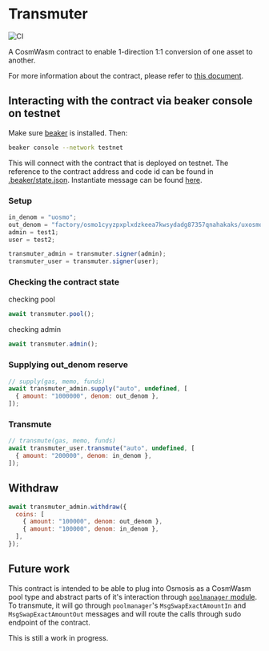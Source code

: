 # Transmuter

![CI](https://github.com/osmosis-labs/transmuter/actions/workflows/rust.yml/badge.svg)

A CosmWasm contract to enable 1-direction 1:1 conversion of one asset to another.

For more information about the contract, please refer to [this document](./contracts/transmuter/README.md).

## Interacting with the contract via beaker console on testnet

Make sure [beaker](https://github.com/osmosis-labs/beaker#installation) is installed. Then:

```sh
beaker console --network testnet
```

This will connect with the contract that is deployed on testnet. The reference to the contract address and code id can be found in [.beaker/state.json](.beaker/state.json).
Instantiate message can be found [here](./contracts/transmuter/instantiate-msg/default.json).

### Setup

```js
in_denom = "uosmo";
out_denom = "factory/osmo1cyyzpxplxdzkeea7kwsydadg87357qnahakaks/uxosmo";
admin = test1;
user = test2;

transmuter_admin = transmuter.signer(admin);
transmuter_user = transmuter.signer(user);
```

### Checking the contract state

checking pool

```js
await transmuter.pool();
```

checking admin

```js
await transmuter.admin();
```

### Supplying out_denom reserve

```js
// supply(gas, memo, funds)
await transmuter_admin.supply("auto", undefined, [
  { amount: "1000000", denom: out_denom },
]);
```

### Transmute

```js
// transmute(gas, memo, funds)
await transmuter_user.transmute("auto", undefined, [
  { amount: "200000", denom: in_denom },
]);
```

## Withdraw

```js
await transmuter_admin.withdraw({
  coins: [
    { amount: "100000", denom: out_denom },
    { amount: "100000", denom: in_denom },
  ],
});
```

## Future work

This contract is intended to be able to plug into Osmosis as a CosmWasm pool type and abstract parts of it's interaction through [`poolmanager` module](https://github.com/osmosis-labs/osmosis/tree/main/x/poolmanager).
To transmute, it will go through `poolmanager`'s `MsgSwapExactAmountIn` and `MsgSwapExactAmountOut` messages and will route the calls through sudo endpoint of the contract.

This is still a work in progress.
